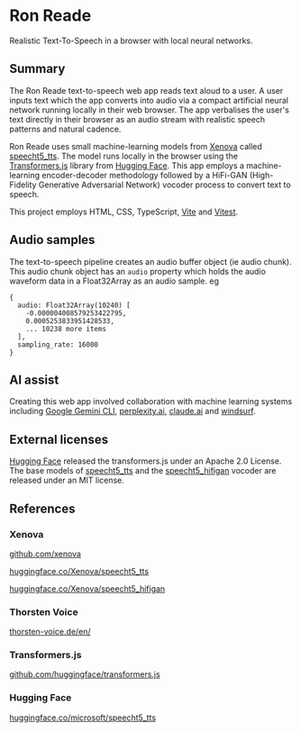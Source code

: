 # Ron Reade 
Realistic Text-To-Speech in a browser with local neural networks. 

## Summary 
The Ron Reade text-to-speech web app reads text aloud to a user. A user inputs text which the app converts into audio via a compact artificial neural network running locally in their web browser. The app verbalises the user's text directly in their browser as an audio stream with realistic speech patterns and natural cadence. 

Ron Reade uses small machine-learning models from [Xenova](https://github.com/xenova) called [speecht5_tts](https://huggingface.co/Xenova/speecht5_tts). The model runs locally in the browser using the [Transformers.js](https://github.com/huggingface/transformers.js) library from [Hugging Face](https://huggingface.co/). This app employs a machine-learning encoder-decoder methodology followed by a HiFi-GAN (High-Fidelity Generative Adversarial Network) vocoder process to convert text to speech. 

This project employs HTML, CSS, TypeScript, [Vite](https://en.wikipedia.org/wiki/Vite_(software)) and [Vitest](https://vitest.dev/). 

## Audio samples 
The text-to-speech pipeline creates an audio buffer object (ie audio chunk). 
This audio chunk object has an `audio` property which holds the audio waveform data in a Float32Array as an audio sample. 
eg 
```
{
  audio: Float32Array(10240) [
    -0.000004008579253422795,
    0.0005253833951428533,
    ... 10238 more items
  ],
  sampling_rate: 16000
}
```

## AI assist
Creating this web app involved collaboration with machine learning systems including [Google Gemini CLI](https://gemini.google.com/), [perplexity.ai](https://www.perplexity.ai/), [claude.ai](https://claude.ai) and [windsurf](https://windsurf.com/). 

## External licenses
[Hugging Face](https://huggingface.co/) released the transformers.js under an Apache 2.0 License. The base models of [speecht5_tts](https://huggingface.co/microsoft/speecht5_tts) and the [speecht5_hifigan](https://huggingface.co/microsoft/speecht5_hifigan) vocoder are released under an MIT license. 

## References 

### Xenova 
[github.com/xenova](https://github.com/xenova) 

[huggingface.co/Xenova/speecht5_tts](https://huggingface.co/Xenova/speecht5_tts) 

[huggingface.co/Xenova/speecht5_hifigan](https://huggingface.co/Xenova/speecht5_hifigan) 

### Thorsten Voice 
[thorsten-voice.de/en/](https://thorsten-voice.de/en/) 

### Transformers.js 
[github.com/huggingface/transformers.js](https://github.com/huggingface/transformers.js) 

### Hugging Face 
[huggingface.co/microsoft/speecht5_tts](https://huggingface.co/microsoft/speecht5_tts) 
